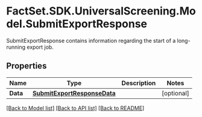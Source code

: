 # FactSet.SDK.UniversalScreening.Model.SubmitExportResponse
SubmitExportResponse contains information regarding the start of a long-running export job.

## Properties

Name | Type | Description | Notes
------------ | ------------- | ------------- | -------------
**Data** | [**SubmitExportResponseData**](SubmitExportResponseData.md) |  | [optional] 

[[Back to Model list]](../README.md#documentation-for-models) [[Back to API list]](../README.md#documentation-for-api-endpoints) [[Back to README]](../README.md)

